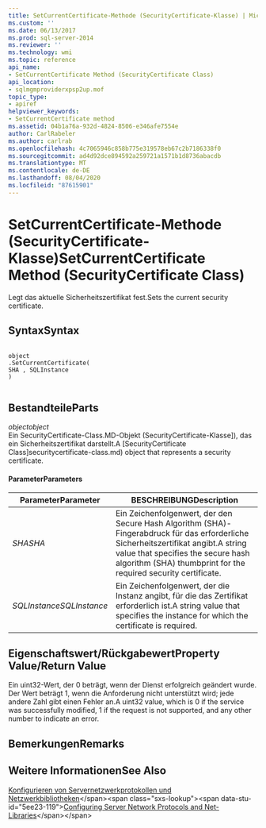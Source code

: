 ```yaml
---
title: SetCurrentCertificate-Methode (SecurityCertificate-Klasse) | Microsoft-Dokumentation
ms.custom: ''
ms.date: 06/13/2017
ms.prod: sql-server-2014
ms.reviewer: ''
ms.technology: wmi
ms.topic: reference
api_name:
- SetCurrentCertificate Method (SecurityCertificate Class)
api_location:
- sqlmgmproviderxpsp2up.mof
topic_type:
- apiref
helpviewer_keywords:
- SetCurrentCertificate method
ms.assetid: 04b1a76a-932d-4824-8506-e346afe7554e
author: CarlRabeler
ms.author: carlrab
ms.openlocfilehash: 4c7065946c858b775e319578eb67c2b7186338f0
ms.sourcegitcommit: ad4d92dce894592a259721a1571b1d8736abacdb
ms.translationtype: MT
ms.contentlocale: de-DE
ms.lasthandoff: 08/04/2020
ms.locfileid: "87615901"
---
```

# <a name="setcurrentcertificate-method-securitycertificate-class"></a><span data-ttu-id="5ee23-102">SetCurrentCertificate-Methode (SecurityCertificate-Klasse)</span><span class="sxs-lookup"><span data-stu-id="5ee23-102">SetCurrentCertificate Method (SecurityCertificate Class)</span></span>
  <span data-ttu-id="5ee23-103">Legt das aktuelle Sicherheitszertifikat fest.</span><span class="sxs-lookup"><span data-stu-id="5ee23-103">Sets the current security certificate.</span></span>  
  
## <a name="syntax"></a><span data-ttu-id="5ee23-104">Syntax</span><span class="sxs-lookup"><span data-stu-id="5ee23-104">Syntax</span></span>  
  
```  
  
object  
.SetCurrentCertificate(  
SHA , SQLInstance  
)  
  
```  
  
## <a name="parts"></a><span data-ttu-id="5ee23-105">Bestandteile</span><span class="sxs-lookup"><span data-stu-id="5ee23-105">Parts</span></span>  
 <span data-ttu-id="5ee23-106">*object*</span><span class="sxs-lookup"><span data-stu-id="5ee23-106">*object*</span></span>  
 <span data-ttu-id="5ee23-107">Ein SecurityCertificate-Class.MD-Objekt (SecurityCertificate-Klasse]), das ein Sicherheitszertifikat darstellt.</span><span class="sxs-lookup"><span data-stu-id="5ee23-107">A [SecurityCertificate Class]securitycertificate-class.md) object that represents a security certificate.</span></span>  
  
#### <a name="parameters"></a><span data-ttu-id="5ee23-108">Parameter</span><span class="sxs-lookup"><span data-stu-id="5ee23-108">Parameters</span></span>  
  
|<span data-ttu-id="5ee23-109">Parameter</span><span class="sxs-lookup"><span data-stu-id="5ee23-109">Parameter</span></span>|<span data-ttu-id="5ee23-110">BESCHREIBUNG</span><span class="sxs-lookup"><span data-stu-id="5ee23-110">Description</span></span>|  
|---------------|-----------------|  
|<span data-ttu-id="5ee23-111">*SHA*</span><span class="sxs-lookup"><span data-stu-id="5ee23-111">*SHA*</span></span>|<span data-ttu-id="5ee23-112">Ein Zeichenfolgenwert, der den Secure Hash Algorithm (SHA)-Fingerabdruck für das erforderliche Sicherheitszertifikat angibt.</span><span class="sxs-lookup"><span data-stu-id="5ee23-112">A string value that specifies the secure hash algorithm (SHA) thumbprint for the required security certificate.</span></span>|  
|<span data-ttu-id="5ee23-113">*SQLInstance*</span><span class="sxs-lookup"><span data-stu-id="5ee23-113">*SQLInstance*</span></span>|<span data-ttu-id="5ee23-114">Ein Zeichenfolgenwert, der die Instanz angibt, für die das Zertifikat erforderlich ist.</span><span class="sxs-lookup"><span data-stu-id="5ee23-114">A string value that specifies the instance for which the certificate is required.</span></span>|  
  
## <a name="property-valuereturn-value"></a><span data-ttu-id="5ee23-115">Eigenschaftswert/Rückgabewert</span><span class="sxs-lookup"><span data-stu-id="5ee23-115">Property Value/Return Value</span></span>  
 <span data-ttu-id="5ee23-116">Ein uint32-Wert, der 0 beträgt, wenn der Dienst erfolgreich geändert wurde. Der Wert beträgt 1, wenn die Anforderung nicht unterstützt wird; jede andere Zahl gibt einen Fehler an.</span><span class="sxs-lookup"><span data-stu-id="5ee23-116">A uint32 value, which is 0 if the service was successfully modified, 1 if the request is not supported, and any other number to indicate an error.</span></span>  
  
## <a name="remarks"></a><span data-ttu-id="5ee23-117">Bemerkungen</span><span class="sxs-lookup"><span data-stu-id="5ee23-117">Remarks</span></span>  
  
## <a name="see-also"></a><span data-ttu-id="5ee23-118">Weitere Informationen</span><span class="sxs-lookup"><span data-stu-id="5ee23-118">See Also</span></span>  
 <span data-ttu-id="5ee23-119">[Konfigurieren von Servernetzwerkprotokollen und Netzwerkbibliotheken](https://msdn.microsoft.com/library/ms177485\(v=sql.100\).aspx)</span><span class="sxs-lookup"><span data-stu-id="5ee23-119">[Configuring Server Network Protocols and Net-Libraries](https://msdn.microsoft.com/library/ms177485\(v=sql.100\).aspx)</span></span>  
  
  
